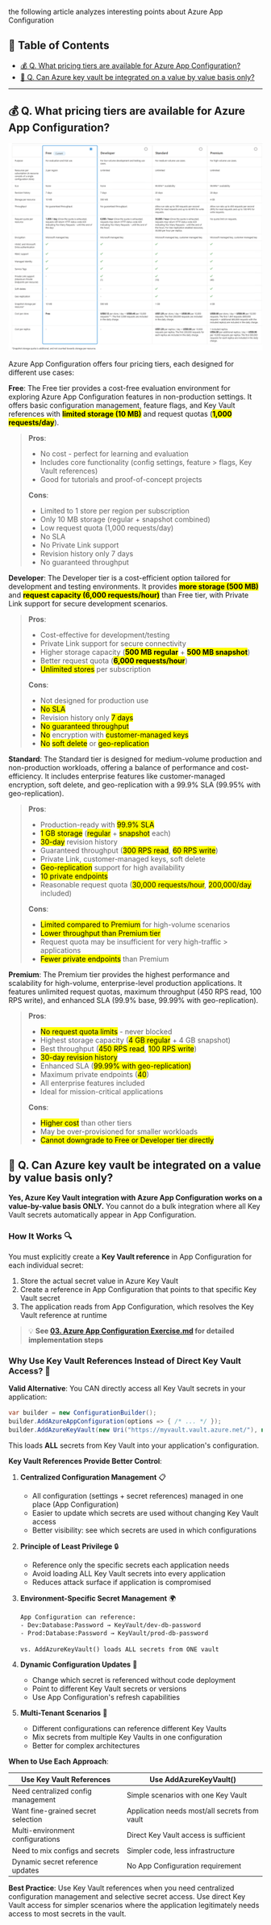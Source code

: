 the following article analyzes interesting points about Azure App Configuration

## 📑 Table of Contents

- [💰 Q. What pricing tiers are available for Azure App Configuration?](#q-what-pricing-tiers-are-available-for-azure-app-configuration)
- [🔗 Q. Can Azure key vault be integrated on a value by value basis only?](#q-can-azure-key-vault-be-integrated-on-a-value-by-value-basis-only)

---

## 💰 Q. What pricing tiers are available for Azure App Configuration?
![alt text](<images/01.001 pricing tiers.png>)

Azure App Configuration offers four pricing tiers, each designed for different use cases:

**Free**: The Free tier provides a cost-free evaluation environment for exploring Azure App Configuration features in non-production settings. It offers basic configuration management, feature flags, and Key Vault references with **<mark>limited storage (10 MB)** and request quotas (**<mark>1,000 requests/day**).

> **Pros**:
> - No cost - perfect for learning and evaluation
> - Includes core functionality (config settings, feature > flags, Key Vault references)
> - Good for tutorials and proof-of-concept projects
> 
> **Cons**:
> - Limited to 1 store per region per subscription
> - Only 10 MB storage (regular + snapshot combined)
> - Low request quota (1,000 requests/day)
> - No SLA
> - No Private Link support
> - Revision history only 7 days
> - No guaranteed throughput

**Developer**: The Developer tier is a cost-efficient option tailored for development and testing environments. It provides **<mark>more storage (500 MB)** and **<mark>request capacity (6,000 requests/hour)** than Free tier, with Private Link support for secure development scenarios.

> **Pros**:
> - Cost-effective for development/testing
> - Private Link support for secure connectivity
> - Higher storage capacity (**<mark>500 MB regular** + **<mark>500 MB snapshot**)
> - Better request quota (**<mark>6,000 requests/hour**)
> - <mark>Unlimited stores</mark> per subscription
> 
> **Cons**:
> - Not designed for production use
> - <mark>No SLA</mark>
> - Revision history only <mark>7 days</mark>
> - <mark>No guaranteed throughput</mark>
> - <mark>No</mark> encryption with <mark>customer-managed keys</mark>
> - <mark>No</mark> <mark>soft delete</mark> or <mark>geo-replication</mark>

**Standard**: The Standard tier is designed for medium-volume production and non-production workloads, offering a balance of performance and cost-efficiency. It includes enterprise features like customer-managed encryption, soft delete, and geo-replication with a 99.9% SLA (99.95% with geo-replication).

> **Pros**:
> - Production-ready with <mark>99.9% SLA</mark>
> - <mark>1 GB storage</mark> (<mark>regular</mark> + <mark>snapshot</mark> each)
> - <mark>30-day</mark> revision history
> - Guaranteed throughput (<mark>300 RPS read</mark>, <mark>60 RPS write</mark>)
> - Private Link, customer-managed keys, soft delete
> - <mark>Geo-replication</mark> support for high availability
> - <mark>10 private endpoints</mark>
> - Reasonable request quota (<mark>30,000 requests/hour</mark>, <mark>200,000/day</mark> included)
> 
> **Cons**:
> - <mark>Limited compared to Premium</mark> for high-volume scenarios
> - <mark>Lower throughput than Premium tier</mark>
> - Request quota may be insufficient for very high-traffic > applications
> - <mark>Fewer private endpoints</mark> than Premium

**Premium**: The Premium tier provides the highest performance and scalability for high-volume, enterprise-level production applications. It features unlimited request quotas, maximum throughput (450 RPS read, 100 RPS write), and enhanced SLA (99.9% base, 99.99% with geo-replication).

> **Pros**:
> - <mark>No request quota limits</mark> - never blocked
> - Highest storage capacity (<mark>4 GB regular</mark> + </mark>4 GB snapshot</mark>)
> - Best throughput (<mark>450 RPS read</mark>, <mark>100 RPS write</mark>)
> - <mark>30-day revision history</mark>
> - Enhanced SLA (<mark>99.99% with geo-replication)
> - Maximum private endpoints (<mark>40</mark>)
> - All enterprise features included
> - Ideal for mission-critical applications
> 
> **Cons**:
> - <mark>Higher cost</mark> than other tiers
> - May be over-provisioned for smaller workloads
> - <mark>Cannot downgrade to Free or Developer tier directly</mark>

## 🔗 Q. Can Azure key vault be integrated on a value by value basis only?

**Yes, Azure Key Vault integration with Azure App Configuration works on a value-by-value basis ONLY.** You cannot do a bulk integration where all Key Vault secrets automatically appear in App Configuration.

### How It Works 🔍

You must explicitly create a **Key Vault reference** in App Configuration for each individual secret:

1. Store the actual secret value in Azure Key Vault
2. Create a reference in App Configuration that points to that specific Key Vault secret
3. The application reads from App Configuration, which resolves the Key Vault reference at runtime

> 💡 **See [03. Azure App Configuration Exercise.md](./03.%20Azure%20App%20Configuration%20Exercise.md#step-3-integrate-with-key-vault-) for detailed implementation steps**

### Why Use Key Vault References Instead of Direct Key Vault Access? 🤔

**Valid Alternative**: You CAN directly access all Key Vault secrets in your application:

```csharp
var builder = new ConfigurationBuilder();
builder.AddAzureAppConfiguration(options => { /* ... */ });
builder.AddAzureKeyVault(new Uri("https://myvault.vault.azure.net/"), new DefaultAzureCredential());
```

This loads **ALL** secrets from Key Vault into your application's configuration.

**Key Vault References Provide Better Control**:

1. **Centralized Configuration Management** 📋
   - All configuration (settings + secret references) managed in one place (App Configuration)
   - Easier to update which secrets are used without changing Key Vault access
   - Better visibility: see which secrets are used in which configurations

2. **Principle of Least Privilege** 🔒
   - Reference only the specific secrets each application needs
   - Avoid loading ALL Key Vault secrets into every application
   - Reduces attack surface if application is compromised

3. **Environment-Specific Secret Management** 🌍
   ```
   App Configuration can reference:
   - Dev:Database:Password → KeyVault/dev-db-password
   - Prod:Database:Password → KeyVault/prod-db-password
   
   vs. AddAzureKeyVault() loads ALL secrets from ONE vault
   ```

4. **Dynamic Configuration Updates** 🔄
   - Change which secret is referenced without code deployment
   - Point to different Key Vault secrets or versions
   - Use App Configuration's refresh capabilities

5. **Multi-Tenant Scenarios** 👥
   - Different configurations can reference different Key Vaults
   - Mix secrets from multiple Key Vaults in one configuration
   - Better for complex architectures

**When to Use Each Approach**:

| Use Key Vault References | Use AddAzureKeyVault() |
|--------------------------|------------------------|
| Need centralized config management | Simple scenarios with one Key Vault |
| Want fine-grained secret selection | Application needs most/all secrets from vault |
| Multi-environment configurations | Direct Key Vault access is sufficient |
| Need to mix configs and secrets | Simpler code, less infrastructure |
| Dynamic secret reference updates | No App Configuration requirement |

**Best Practice**: Use Key Vault references when you need centralized configuration management and selective secret access. Use direct Key Vault access for simpler scenarios where the application legitimately needs access to most secrets in the vault.

